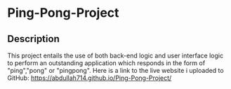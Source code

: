 # Ping-Pong-Project
## Description
This project entails the use of both back-end logic and user interface logic to perform an outstanding application which responds in the form of "ping","pong" or "pingpong".
Here is a link to the live website i uploaded to GitHub: https://abdullah714.github.io/Ping-Pong-Project/
###

